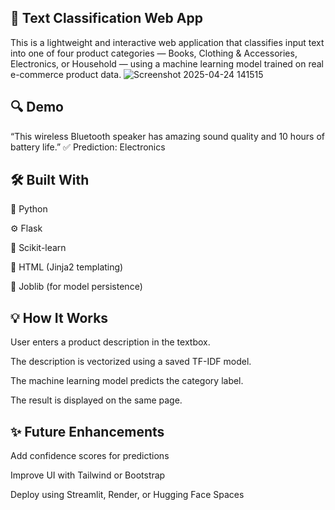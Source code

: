 ## 🚀 Text Classification Web App
This is a lightweight and interactive web application that classifies input text into one of four product categories — Books, Clothing & Accessories, Electronics, or Household — using a machine learning model trained on real e-commerce product data.
![Screenshot 2025-04-24 141515](https://github.com/user-attachments/assets/a45b8793-7274-42e9-9e9f-4561f7fb9b2c)
## 🔍 Demo
“This wireless Bluetooth speaker has amazing sound quality and 10 hours of battery life.”
✅ Prediction: Electronics

## 🛠 Built With
🐍 Python

⚙️ Flask

🧠 Scikit-learn

📄 HTML (Jinja2 templating)

💾 Joblib (for model persistence)

## 💡 How It Works
User enters a product description in the textbox.

The description is vectorized using a saved TF-IDF model.

The machine learning model predicts the category label.

The result is displayed on the same page.

## ✨ Future Enhancements
Add confidence scores for predictions

Improve UI with Tailwind or Bootstrap

Deploy using Streamlit, Render, or Hugging Face Spaces






